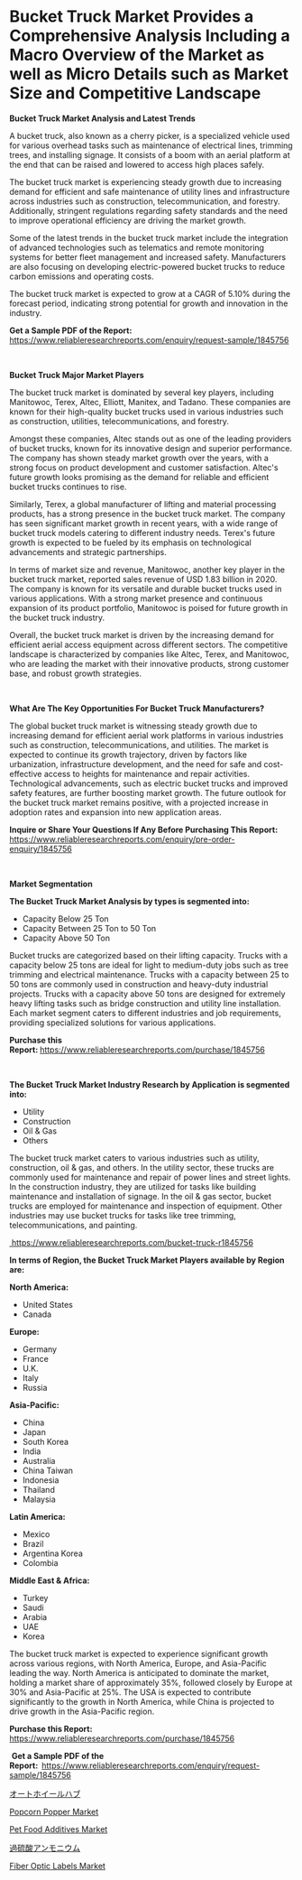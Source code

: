 <p><h1>Bucket Truck Market Provides a Comprehensive Analysis Including a Macro Overview of the Market as well as Micro Details such as Market Size and Competitive Landscape</h1></p><p><strong>Bucket Truck Market Analysis and Latest Trends</strong></p>
<p><p>A bucket truck, also known as a cherry picker, is a specialized vehicle used for various overhead tasks such as maintenance of electrical lines, trimming trees, and installing signage. It consists of a boom with an aerial platform at the end that can be raised and lowered to access high places safely.</p><p>The bucket truck market is experiencing steady growth due to increasing demand for efficient and safe maintenance of utility lines and infrastructure across industries such as construction, telecommunication, and forestry. Additionally, stringent regulations regarding safety standards and the need to improve operational efficiency are driving the market growth.</p><p>Some of the latest trends in the bucket truck market include the integration of advanced technologies such as telematics and remote monitoring systems for better fleet management and increased safety. Manufacturers are also focusing on developing electric-powered bucket trucks to reduce carbon emissions and operating costs.</p><p>The bucket truck market is expected to grow at a CAGR of 5.10% during the forecast period, indicating strong potential for growth and innovation in the industry.</p></p>
<p><strong>Get a Sample PDF of the Report:&nbsp;</strong> <a href="https://www.reliableresearchreports.com/enquiry/request-sample/1845756">https://www.reliableresearchreports.com/enquiry/request-sample/1845756</a></p>
<p>&nbsp;</p>
<p><strong>Bucket Truck Major Market Players</strong></p>
<p><p>The bucket truck market is dominated by several key players, including Manitowoc, Terex, Altec, Elliott, Manitex, and Tadano. These companies are known for their high-quality bucket trucks used in various industries such as construction, utilities, telecommunications, and forestry.</p><p>Amongst these companies, Altec stands out as one of the leading providers of bucket trucks, known for its innovative design and superior performance. The company has shown steady market growth over the years, with a strong focus on product development and customer satisfaction. Altec's future growth looks promising as the demand for reliable and efficient bucket trucks continues to rise.</p><p>Similarly, Terex, a global manufacturer of lifting and material processing products, has a strong presence in the bucket truck market. The company has seen significant market growth in recent years, with a wide range of bucket truck models catering to different industry needs. Terex's future growth is expected to be fueled by its emphasis on technological advancements and strategic partnerships.</p><p>In terms of market size and revenue, Manitowoc, another key player in the bucket truck market, reported sales revenue of USD 1.83 billion in 2020. The company is known for its versatile and durable bucket trucks used in various applications. With a strong market presence and continuous expansion of its product portfolio, Manitowoc is poised for future growth in the bucket truck industry.</p><p>Overall, the bucket truck market is driven by the increasing demand for efficient aerial access equipment across different sectors. The competitive landscape is characterized by companies like Altec, Terex, and Manitowoc, who are leading the market with their innovative products, strong customer base, and robust growth strategies.</p></p>
<p>&nbsp;</p>
<p><strong>What Are The Key Opportunities For Bucket Truck Manufacturers?</strong></p>
<p><p>The global bucket truck market is witnessing steady growth due to increasing demand for efficient aerial work platforms in various industries such as construction, telecommunications, and utilities. The market is expected to continue its growth trajectory, driven by factors like urbanization, infrastructure development, and the need for safe and cost-effective access to heights for maintenance and repair activities. Technological advancements, such as electric bucket trucks and improved safety features, are further boosting market growth. The future outlook for the bucket truck market remains positive, with a projected increase in adoption rates and expansion into new application areas.</p></p>
<p><strong>Inquire or Share Your Questions If Any Before Purchasing This Report:</strong> <a href="https://www.reliableresearchreports.com/enquiry/pre-order-enquiry/1845756">https://www.reliableresearchreports.com/enquiry/pre-order-enquiry/1845756</a></p>
<p>&nbsp;</p>
<p><strong>Market Segmentation</strong></p>
<p><strong>The Bucket Truck Market Analysis by types is segmented into:</strong></p>
<p><ul><li>Capacity Below 25 Ton</li><li>Capacity Between 25 Ton to 50 Ton</li><li>Capacity Above 50 Ton</li></ul></p>
<p><p>Bucket trucks are categorized based on their lifting capacity. Trucks with a capacity below 25 tons are ideal for light to medium-duty jobs such as tree trimming and electrical maintenance. Trucks with a capacity between 25 to 50 tons are commonly used in construction and heavy-duty industrial projects. Trucks with a capacity above 50 tons are designed for extremely heavy lifting tasks such as bridge construction and utility line installation. Each market segment caters to different industries and job requirements, providing specialized solutions for various applications.</p></p>
<p><strong>Purchase this Report:&nbsp;</strong><a href="https://www.reliableresearchreports.com/purchase/1845756">https://www.reliableresearchreports.com/purchase/1845756</a></p>
<p>&nbsp;</p>
<p><strong>The Bucket Truck Market Industry Research by Application is segmented into:</strong></p>
<p><ul><li>Utility</li><li>Construction</li><li>Oil & Gas</li><li>Others</li></ul></p>
<p><p>The bucket truck market caters to various industries such as utility, construction, oil & gas, and others. In the utility sector, these trucks are commonly used for maintenance and repair of power lines and street lights. In the construction industry, they are utilized for tasks like building maintenance and installation of signage. In the oil & gas sector, bucket trucks are employed for maintenance and inspection of equipment. Other industries may use bucket trucks for tasks like tree trimming, telecommunications, and painting.</p></p>
<p><a href="https://www.reliableresearchreports.com/bucket-truck-r1845756">&nbsp;https://www.reliableresearchreports.com/bucket-truck-r1845756</a></p>
<p><strong>In terms of Region, the Bucket Truck Market Players available by Region are:</strong></p>
<p>
    <p> <strong> North America: </strong>
        <ul>
            <li>United States</li>
            <li>Canada</li>
        </ul>
        </p> 
    <p> <strong> Europe: </strong>
        <ul>
            <li>Germany</li>
            <li>France</li>
            <li>U.K.</li>
            <li>Italy</li>
            <li>Russia</li>
        </ul>
        </p> 
    <p> <strong> Asia-Pacific: </strong>
        <ul>
            <li>China</li>
            <li>Japan</li>
            <li>South Korea</li>
            <li>India</li>
            <li>Australia</li>
            <li>China Taiwan</li>
            <li>Indonesia</li>
            <li>Thailand</li>
            <li>Malaysia</li>
        </ul>
        </p> 
    <p> <strong> Latin America: </strong>
        <ul>
            <li>Mexico</li>
            <li>Brazil</li>
            <li>Argentina Korea</li>
            <li>Colombia</li>
        </ul>
        </p> 
    <p> <strong> Middle East & Africa: </strong>
        <ul>
            <li>Turkey</li>
            <li>Saudi</li>
            <li>Arabia</li>
            <li>UAE</li>
            <li>Korea</li>
        </ul>
    </p>
    </p>
<p><p>The bucket truck market is expected to experience significant growth across various regions, with North America, Europe, and Asia-Pacific leading the way. North America is anticipated to dominate the market, holding a market share of approximately 35%, followed closely by Europe at 30% and Asia-Pacific at 25%. The USA is expected to contribute significantly to the growth in North America, while China is projected to drive growth in the Asia-Pacific region.</p></p>
<p><strong>Purchase this Report: </strong><a href="https://www.reliableresearchreports.com/purchase/1845756">https://www.reliableresearchreports.com/purchase/1845756</a></p>
<p>&nbsp;<strong>Get a Sample PDF of the Report:&nbsp;&nbsp;</strong><a href="https://www.reliableresearchreports.com/enquiry/request-sample/1845756">https://www.reliableresearchreports.com/enquiry/request-sample/1845756</a></p>
<p><strong></strong></p>
<p><p><a href="https://github.com/vtbvgl20191192/Market-Research-Report-List-1/blob/main/728432021351.md">オートホイールハブ</a></p><p><a href="https://github.com/zjyglelu/Market-Research-Report-List-2/blob/main/popcorn-popper-market.md">Popcorn Popper Market</a></p><p><a href="https://issuu.com/reportprime-2/docs/pet-food-additives-market-size-2030.pptx">Pet Food Additives Market</a></p><p><a href="https://github.com/avwofrml53535/Market-Research-Report-List-1/blob/main/493603421350.md">過硫酸アンモニウム</a></p><p><a href="https://issuu.com/reportprime-2/docs/fiber-optic-labels-market-size-2030.pptx">Fiber Optic Labels Market</a></p></p>